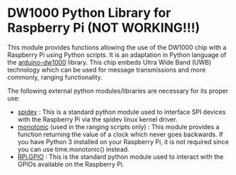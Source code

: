 # DW1000 Python Library for Raspberry Pi (NOT WORKING!!!)

This module provides functions allowing the use of the DW1000 chip with a Raspberry Pi using Python scripts. It is an adaptation in Python language of the [arduino-dw1000] library. 
This chip embeds Ultra Wide Band (UWB) technology which can be used for message transmissions and more commonly, ranging functionality.

The following external python modules/libraries are necessary for its proper use:
* [spidev] : This is a standard python module used to interface SPI devices with the Raspberry Pi via the spidev linux kernel driver.
* [monotonic] (used in the ranging scripts only) : This module provides a function returning the value of a clock which never goes backwards. If you have Python 3 installed on your Raspberry Pi, it is not required since you can use time.monotonic() instead.
* [RPi.GPIO] : This is the standard python module used to interact with the GPIOs available on the Raspberry Pi.

[arduino-dw1000]: <https://github.com/ThingType/arduino-dw1000>
[monotonic]: <https://github.com/atdt/monotonic>
[spidev]: <https://github.com/doceme/py-spidev>
[RPi.GPIO]: <https://sourceforge.net/p/raspberry-gpio-python/wiki/install/>

